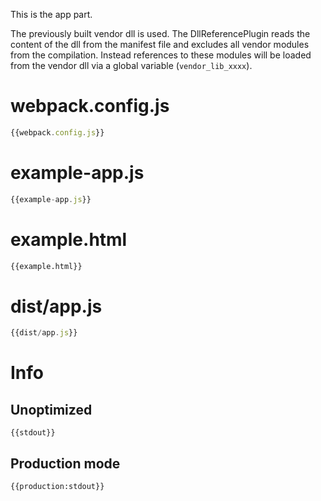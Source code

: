 This is the app part.

The previously built vendor dll is used. The DllReferencePlugin reads the content of the dll from the manifest file and excludes all vendor modules from the compilation. Instead references to these modules will be loaded from the vendor dll via a global variable (`vendor_lib_xxxx`).

# webpack.config.js

``` javascript
{{webpack.config.js}}
```

# example-app.js

``` javascript
{{example-app.js}}
```

# example.html

``` html
{{example.html}}
```

# dist/app.js

``` javascript
{{dist/app.js}}
```

# Info

## Unoptimized

```
{{stdout}}
```

## Production mode

```
{{production:stdout}}
```

<!-- @TODO:
  - [ ] examples/dll-mode-and-context
  - [ ] examples/dll-multiple
  - [ ] examples/dll-dependencies
-->
